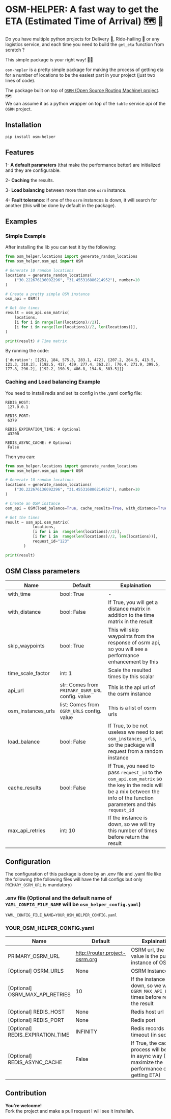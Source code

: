 # OSM-HELPER: A fast way to get the ETA (Estimated Time of Arrival)  🗺️ 🚀
Do you have multiple python projects for Delivery 🛵, Ride-hailing 🚗 or any logistics service, and each time you need to build the `get_eta` function from scratch ?

This simple package is your right way! 🚀🚀

`osm-hepler` is a pretty simple package for making the process of getting eta for a number of locations to be the easiest part in your project (just two lines of code).

The package built on top of  [`OSRM` (Open Source Routing Machine) project](https://project-osrm.org/). :world_map:  
We can assume it as a python wrapper on top of the `table` service api of the `OSRM` project.  

## Installation  

```
pip install osm-helper
```

## Features

1- **A default parameters** (that make the performance better) are initialized and they are configurable.

2- **Caching** the results.

3- **Load balancing** between more than one `osrm` instance.

4- **Fault tolerance**: if one of the `osrm` instances is down, it will search for another (this will be done by default in the package). 

## Examples
### Simple Example
After installing the lib you can test it by the following:  

```python
from osm_helper.locations import generate_random_locations
from osm_helper.osm_api import OSM

# Generate 10 random locations
locations = generate_random_locations(
    ("30.222676136092296", "31.455316886214952"), number=10
)

# Create a pretty simple OSM instance
osm_api = OSM()

# Get the times
result = osm_api.osm_matrix(
    locations,
    [i for i in range(len(locations)//2)],
    [i for i in range(len(locations)//2, len(locations))],
)

print(result) # Time matrix
```
By running the code:
```
{'duration': [[251, 184, 575.3, 283.1, 472], [207.2, 264.5, 413.5, 121.3, 310.2], [192.5, 417, 439, 277.4, 363.2], [70.4, 271.9, 399.5, 177.8, 296.2], [192.2, 190.5, 486.8, 194.6, 383.5]]}
```

 ### Caching and Load balancing Example

 You need to install redis and set its config in the .yaml config file:
 ```
REDIS_HOST:
  127.0.0.1

REDIS_PORT:
  6379

REDIS_EXPIRATION_TIME: # Optional
  43200 

REDIS_ASYNC_CACHE: # Optional
  False
```

Then you can:  


```python
from osm_helper.locations import generate_random_locations
from osm_helper.osm_api import OSM

# Generate 10 random locations
locations = generate_random_locations(
    ("30.222676136092296", "31.455316886214952"), number=10
)

# Create an OSM instance
osm_api = OSM(load_balance=True, cache_results=True, with_distance=True)

# Get the times
result = osm_api.osm_matrix(
			locations,
			[i for i in  range(len(locations)//2)],
			[i for i in  range(len(locations)//2, len(locations))],
			request_id="123"
		)

print(result)
```
 ## OSM Class parameters
 | Name | Default | Explaination |
 |------|---------|--------------|
 |with_time|bool: True|-|
 |with_distance|bool: False|If True, you will get a distance matrix in addition to the time matrix in the result|
 |skip_waypoints|bool: True|This will skip waypoints from the response of osrm api, so you will see a performance enhancement by this|
 |time_scale_factor|int: 1|Scale the resulted times by this scalar|
 |api_url|str: Comes from `PRIMARY_OSRM_URL` config. value|This is the api url of the osrm instance|
 |osm_instances_urls|list: Comes from `OSRM_URLS` config. value|This is a list of osrm urls|
 |load_balance|bool: False|If True, to be not useless we need to set `osm_instances_urls`, so the package will request from a random instance|
 |cache_results|bool: False|If True, you need to pass `request_id` to the `osm_api.osm_matrix` so the key in the redis will be a mix between the info of the function parameters and this `request_id`|
 |max_api_retries|int: 10|If the instance is down, so we will try this number of times before return the result|  
 
## Configuration

The configuration of this package is done by an .env file and .yaml file like the following (the following files will have the full configs but only `PRIMARY_OSRM_URL` is mandatory)

### .env file (Optional and the default name of `YAML_CONFIG_FILE_NAME` will be `osm_helper_config.yaml`)
```
YAML_CONFIG_FILE_NAME=YOUR_OSM_HELPER_CONFIG.yaml
```
### YOUR_OSM_HELPER_CONFIG.yaml
| Name                 | Default   | Explaination |
| -------------------- | ------- |-------  |
| PRIMARY_OSRM_URL     | http://router.project-osrm.org         | OSRM url, the default value is the public instance of OSRM.         |       
| [Optional] OSRM_URLS               |  None       | OSRM Instances         |
| [Optional] OSRM_MAX_API_RETRIES | 10 | If the instance is down, so we will try `OSRM_MAX_API_RETRIES` times before return the result |
| [Optional] REDIS_HOST                     | None        | Redis host url         |
| [Optional] REDIS_PORT                    | None        | Redis port        |
| [Optional] REDIS_EXPIRATION_TIME                    |  INFINITY       | Redis records timeout (in seconds)         |
| [Optional] REDIS_ASYNC_CACHE                   | False        | If True, the caching process will be done in async way (To maximize the performance of getting ETA)          |


## Contribution

**You're welcome!**  
Fork the project and make a pull request I will see it inshallah.
